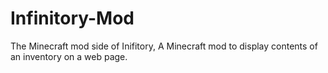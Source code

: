 # Infinitory-Mod
The Minecraft mod side of Inifitory, A Minecraft mod to display contents of an inventory on a web page.
